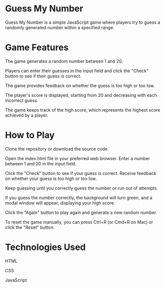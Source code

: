 
# Guess My Number

Guess My Number is a simple JavaScript game where players try to guess a randomly generated number within a specified range.

# Game Features
The game generates a random number between 1 and 20.

Players can enter their guesses in the input field and click the "Check" button to see if their guess is correct.

The game provides feedback on whether the guess is too high or too low.

The player's score is displayed, starting from 20 and decreasing with each incorrect guess.

The game keeps track of the high score, which represents the highest score achieved by a player.

# How to Play
Clone the repository or download the source code.

Open the index.html file in your preferred web browser.
Enter a number between 1 and 20 in the input field.

Click the "Check" button to see if your guess is correct.
Receive feedback on whether your guess is too high or too low.

Keep guessing until you correctly guess the number or run out of attempts.

If you guess the number correctly, the background will turn green, and a modal window will appear, displaying your high score.

Click the "Again" button to play again and generate a new random number.

To reset the game manually, you can press Ctrl+R (or Cmd+R on Mac) or click the "Reset" button.

# Technologies Used
HTML

CSS

JavaScript